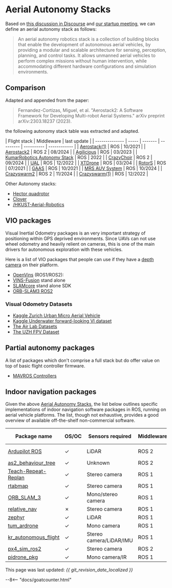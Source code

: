 # Aerial Autonomy Stacks

Based on [this discussion in Discourse]( https://discourse.ros.org/t/more-aerial-autonomy-stacks/30992/) and [our startup meeting](https://discourse.ros.org/t/start-up-meeting-aerial-robotics-wg/30869), we can define an aerial autonomy stack as follows:

> An aerial autonomy robotics stack is a collection of building blocks that enable the development of autonomous aerial vehicles, by providing a modular and scalable architecture for sensing, perception, planning, and control tasks. It allows unmanned aerial vehicles to perform complex missions without human intervention, while accommodating different hardware configurations and simulation environments.

## Comparison

Adapted and appended from the paper:

> Fernandez-Cortizas, Miguel, et al. "Aerostack2: A Software Framework for Developing Multi-robot Aerial Systems." arXiv preprint arXiv:2303.18237 (2023).

the following autonomy stack table was extracted and adapted.

| Flight stack   |  Middleware | last  update |
| -------------- | ----- | ------- | --------- | ---------- | ------------ | 
| [Aerostack(1)](https://github.com/cvar-upm/aerostack/wiki)       | ROS        | 10/2021      |
| [Aerostack2](https://aerostack2.github.io/)       | ROS 2      | 08/2024      | 
| [Agilicious](https://agilicious.readthedocs.io/en/latest/index.html)       | ROS        | 03/2023      | 
| [KumarRobotics Autonomy Stack](https://github.com/KumarRobotics/kr_autonomous_flight)  | ROS        | 2022     |
| [CrazyChoir](https://github.com/OPT4SMART/crazychoir)     | ROS 2      | 09/2024    |
| [UAL](https://github.com/grvcTeam/grvc-ual)            | ROS        | 12/2022      |
| [XTDrone](https://github.com/robin-shaun/XTDrone)       | ROS        | 03/204      | 
| [RotorS](https://github.com/ethz-asl/rotors_simulator)         | ROS        | 07/2021      |
| [GAAS](https://github.com/generalized-intelligence/GAAS)           | ROS        | 10/2021      | 
| [MRS AUV System](https://github.com/ctu-mrs/mrs_uav_system)   | ROS        | 10/2024     |
| [Crazyswarm2](https://imrclab.github.io/crazyswarm2/)         | ROS 2        | 11/2024     |
| [Crazyswarm(1)](https://crazyswarm.readthedocs.io/en/latest/)    | ROS        | 12/2022      | 

Other Autonomy stacks:

* [Hector quadrotor](http://wiki.ros.org/hector_quadrotor)
* [Clover](https://github.com/CopterExpress/clover)
* [/HKUST-Aerial-Robotics](https://github.com/HKUST-Aerial-Robotics)


## VIO packages

Visual Inertial Odometry packages is an very important strategy of positioning within GPS deprived environments. Since UAVs can not use wheel odometry and heavily relient on cameras, this is one of the main drivers for autonomous exploration with these vehicles.

Here is a list of VIO packages that people can use if they have a [depth camera](hardware.md) on their platform.

- [OpenVins](https://github.com/rpng/open_vins?tab=readme-ov-file) (ROS1/ROS2):
- [VINS-Fusion](https://github.com/HKUST-Aerial-Robotics/VINS-Fusion) stand alone
- [SLAMcore](https://www.slamcore.com/products/slamcore-sdk/) stand alone SDK
- [ORB-SLAM3 ROS2](https://github.com/suchetanrs/ORB-SLAM3-ROS2-Docker)

### Visual Odometry Datasets

- [Kaggle Zurich Urban Micro Aerial Vehicle](https://www.kaggle.com/datasets/mrisdal/zurich-urban-micro-aerial-vehicle)
- [Kaggle Underwater forward-looking VI dataset](https://www.kaggle.com/datasets/viseaonlab/flsea-vi)
- [The Air Lab Datasets](https://theairlab.org/datasets/)
- [The UZH FPV Dataset](https://fpv.ifi.uzh.ch/datasets/)


## Partial autonomy packages

A list of packages which don't comprise a full stack but do offer value on top of basic flight controller firmware.

* [MAVROS Controllers](https://github.com/Jaeyoung-Lim/mavros_controllers)

## Indoor navigation packages
Given the above [Aerial Autonomy Stacks](https://github.com/ROS-Aerial/aerial_robotic_landscape/blob/main/aerial_autonomy_stacks.md#aerial-autonomy-stacks), the list below outlines specific implementations of indoor navigation software packages in ROS, running on aerial vehicle platforms. The list, though not exhaustive, provides a good overview of available off-the-shelf non-commercial software.

| Package name        | OS/OC | Sensors required         | Middleware | Simulator | Platform/controller | Last updated  |
| ------------------- | ----- | ------------------------ | ----------- | ----------| ------------------- | ------------- |
| [Ardupilot ROS](https://github.com/ArduPilot/ardupilot_ros/tree/humble)   | ✓     | LiDAR        | ROS 2 | Gazebo | Iris coptor,Ardupilot | 02/2024 |
| [as2_behaviour_tree](https://github.com/aerostack2/aerostack2/tree/main/as2_behavior_tree)   | ✓     | Unknown | ROS 2 | Gazebo | Crazyflie,DJI,Tello | 02/2024 |
| [Teach-Repeat-Replan](https://github.com/HKUST-Aerial-Robotics/Teach-Repeat-Replan) | ✓     | Stereo camera  | ROS 1 | MockaFly | DJI N3 | 11/2020 |
| [rtabmap](https://github.com/matlabbe/rtabmap_drone_example)    | ✓     | Stereo camera  | ROS 1 | Gazebo | PX4 | 05/2023 |
| [ORB_SLAM_3](https://github.com/arthurfenderbucker/indoor_drone)   | ✓     | Mono/stereo camera | ROS 1 | N/A | Bebop 2 | 06/2023 |
| [relative_nav](https://github.com/rleish/relative_nav) | ✗     | Stereo camera  | ROS 1 | N/A | Rotorcraft | 04/2017 |
| [zephyr](https://github.com/vatanaksoytezer/zephyr)    | ✓     | LiDAR        | ROS 1 | RotorS/Gazebo | AscTec Firefly | 11/2018 |
| [tum_ardrone](https://github.com/tum-vision/tum_ardrone)  | ✓     | Mono camera     | ROS 1 | N/A | AR.Drone | 05/2014 |
| [kr_autonomous_flight](https://github.com/KumarRobotics/kr_autonomous_flight)   | ✓    | Stereo camera/LiDAR/IMU | ROS 1 | Gazebo | Pixhawk | 08/2023 |
| [px4_sim_ros2](https://github.com/ParsaKhaledi/px4_sim_ros2)   | ✓    | Stereo camera | ROS 2 | Gazebo | PX4 | 04/2024 |
| [pidrone_pkg](https://github.com/h2r/pidrone_pkg/tree/dd21)   | ✓    | Mono camera/IR | ROS 1 | N/A | Duckiedrone | 05/2024 |

This page was last updated: *{{ git_revision_date_localized }}*

--8<-- "docs/goatcounter.html"
